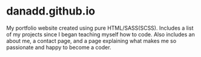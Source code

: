 # danadd.github.io
My portfolio website created using pure HTML/SASS(SCSS). Includes a list of my projects since I began teaching myself how to code. Also includes an about me, a contact page, and a page explaining what makes me so passionate and happy to become a coder.
